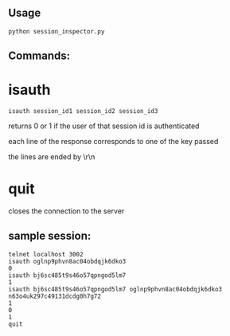 Usage
-----

    python session_inspector.py

Commands:
---------

isauth
======
  
    isauth session_id1 session_id2 session_id3

returns 0 or 1 if the user of that session id is authenticated

each line of the response corresponds to one of the key passed

the lines are ended by \r\n


quit
====

closes the connection to the server


sample session:
---------------

    telnet localhost 3002
    isauth oglnp9phvn8ac04obdqjk6dko3
    0
    isauth bj6sc485t9s46o57qpngod5lm7
    1
    isauth bj6sc485t9s46o57qpngod5lm7 oglnp9phvn8ac04obdqjk6dko3 n63o4uk297c49131dcdg0h7g72
    1
    0
    1
    quit